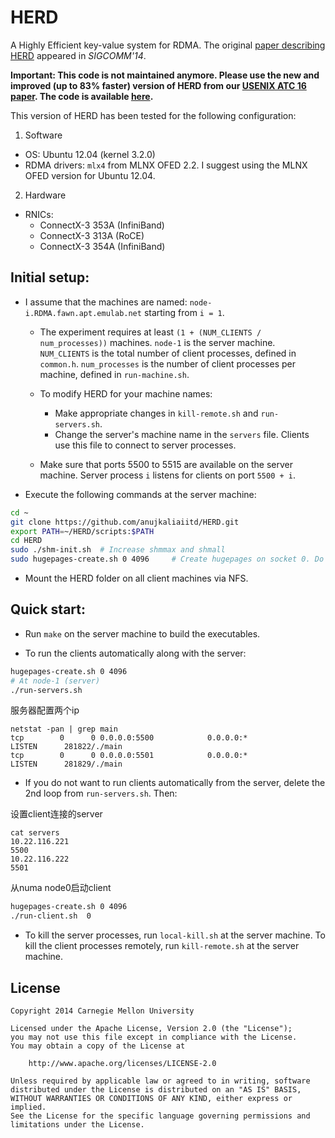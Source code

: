 HERD
====

A Highly Efficient key-value system for RDMA.  The
original [paper describing HERD](http://dl.acm.org/citation.cfm?id=2626299)
appeared in *SIGCOMM'14*.

**Important: This code is not maintained anymore. Please use the new and improved
(up to 83% faster) version of HERD from our
[USENIX ATC 16 paper](https://www.usenix.org/system/files/conference/atc16/atc16_paper-kalia.pdf).
The code is available [here](https://github.com/efficient/rdma_bench/tree/master/herd).**

This version of HERD has been tested for the following configuration:

1. Software
  * OS: Ubuntu 12.04 (kernel 3.2.0)
  * RDMA drivers: `mlx4` from MLNX OFED 2.2. I suggest using the MLNX OFED version for Ubuntu 12.04.
2. Hardware
  * RNICs: 
    * ConnectX-3 353A (InfiniBand)
	* ConnectX-3 313A (RoCE)
	* ConnectX-3 354A (InfiniBand)

Initial setup:
-------------

* I assume that the machines are named: `node-i.RDMA.fawn.apt.emulab.net` starting from `i = 1`.
  * The experiment requires at least `(1 + (NUM_CLIENTS / num_processes))` machines.
	`node-1` is the server machine.
  	`NUM_CLIENTS` is the total number of client processes, defined in `common.h`.
	`num_processes` is the number of client processes per machine, defined in
	`run-machine.sh`.
  * To modify HERD for your machine names: 
    * Make appropriate changes in `kill-remote.sh` and `run-servers.sh`.
	* Change the server's machine name in the `servers` file. Clients use this file to
	  connect to server processes.

  * Make sure that ports 5500 to 5515 are available on the server machine. Server process `i`
	listens for clients on port `5500 + i`.

* Execute the following commands at the server machine:
```bash
cd ~
git clone https://github.com/anujkaliaiitd/HERD.git
export PATH=~/HERD/scripts:$PATH
cd HERD
sudo ./shm-init.sh	# Increase shmmax and shmall
sudo hugepages-create.sh 0 4096		# Create hugepages on socket 0. Do for all sockets.
```

* Mount the HERD folder on all client machines via NFS.

Quick start:
-----------

* Run `make` on the server machine to build the executables.

* To run the clients automatically along with the server:

```bash	
hugepages-create.sh 0 4096
# At node-1 (server)
./run-servers.sh
```
服务器配置两个ip
```
netstat -pan | grep main
tcp        0      0 0.0.0.0:5500            0.0.0.0:*               LISTEN      281822/./main       
tcp        0      0 0.0.0.0:5501            0.0.0.0:*               LISTEN      281829/./main    
```

* If you do not want to run clients automatically from the server, delete the 
2nd loop from `run-servers.sh`. Then:

设置client连接的server
```
cat servers 
10.22.116.221
5500
10.22.116.222
5501

```
从numa node0启动client
```bash	
hugepages-create.sh 0 4096
./run-client.sh  0
```

* To kill the server processes, run `local-kill.sh` at the server machine. To kill the 
client processes remotely, run `kill-remote.sh` at the server machine.

License
-------

	Copyright 2014 Carnegie Mellon University

	Licensed under the Apache License, Version 2.0 (the "License");
	you may not use this file except in compliance with the License.
	You may obtain a copy of the License at

	    http://www.apache.org/licenses/LICENSE-2.0

	Unless required by applicable law or agreed to in writing, software
	distributed under the License is distributed on an "AS IS" BASIS,
	WITHOUT WARRANTIES OR CONDITIONS OF ANY KIND, either express or implied.
	See the License for the specific language governing permissions and
	limitations under the License.

<!---
Algorithm details:
====

SERVER's ALGORITHM (one iteration)

1. Poll for a new request. The polling must be done on the last byte
of the request area slot. We must check (char) key != 0 and not just
key != 0. The latter can lead to a situation where the request is 
detected before the key is written entirely by the HCA (for example,
only the first 4 bytes have been writtesn). 

If no new request is found in FAIL_LIM tries, go to 2.

2. Move the pipeline forward and get a pipeline item as the return
value. The pipeline item contains the request type, the client
number from which this request was received, and the request area
slot (RAS) from which this request was received.
	2.1. If the request type is a valid type (GET_TYPE or PUT_TYPE),
	send a response to the client. Otherwise, do nothing.

3. Add the new request to the pipeline. The item that we're adding
is the one that was polled in step 1.

We zero out the polled field of the request and store it into the
pipeline item. This is a must do. Here's what happens if we don't
zero out the polled field. Although the client will not write
into the same request slot till we send a response for the slot, the 
server's round-robin polling will detect this request again.

We also zero out the len field of the request. This is useful because
clients do not WRITE to the len field for GETs. So, when a new
request is detected in (1), len == 0 means that the request is a
GET, otherwise it's a PUT.

OUTSTANDING REQUESTS / RESPONSES:
----

The number of outstanding responses from a server is WS_SERVER.
A server polls for SEND completions once per WS_SERVER SENDs.

The number of outstanding requests from a client is WINDOW_SIZE.
A client polls for a RECV completion WINDOW_SIZE iterations after
a request was posted. The client polls for SEND completions *very*
rarely: once every S_DEPTH iterations. This is because the RECV
completions, which are polled frequently, give an indication of 
SEND completions.

The client uses parameters CL_BTCH_SZ and CL_SEMI_BTCH_SZ to post
RECV batches.
--->

